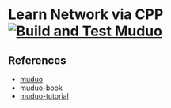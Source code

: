 # Learn Network via CPP [![Build and Test Muduo](https://github.com/Rembrant777/Learn-Network-Programming/actions/workflows/build.yml/badge.svg?branch=master)](https://github.com/Rembrant777/Learn-Network-Programming/actions/workflows/build.yml)

## References
* [muduo](https://github.com/chenshuo/muduo)
* [muduo-book](https://www.amazon.co.jp/-/en/%E9%99%88%E7%A1%95/dp/7121192829)
* [muduo-tutorial](https://github.com/chenshuo/muduo-tutorial)
